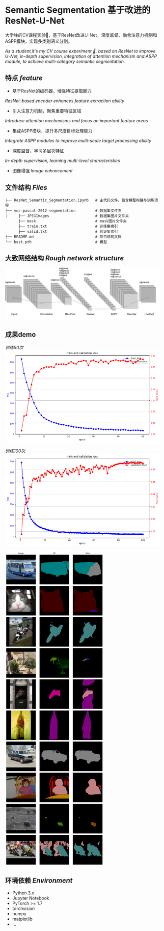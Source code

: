 # Semantic Segmentation 基于改进的ResNet-U-Net

大学牲的CV课程实验🥲，基于ResNet改进U-Net，深度监督、融合注意力机制和ASPP模块，实现多类别语义分割。

*As a student,it's my CV course experiment 🥲, based on ResNet to improve U-Net, in-depth supervision, integration of attention mechanism and ASPP module, to achieve multi-category semantic segmentation.*

## 特点 *feature*

- 基于ResNet的编码器，增强特征提取能力

*ResNet-based encoder enhances feature extraction ability*
- 引入注意力机制，聚焦重要特征区域

*Introduce attention mechanisms and focus on important feature areas*
- 集成ASPP模块，提升多尺度目标处理能力

*Integrate ASPP modules to improve multi-scale target processing ability*
- 深度监督，学习多层次特征

*In-depth supervision, learning multi-level characteristics*
- 图像增强
*Image enhancement*


## 文件结构 *Files*
```
├── ResNet_Semantic_Segmentation.ipynb   # 主代码文件，包含模型构建与训练流程
├── voc-pascal-2012-segmentation         # 数据集文件夹
│     ├── JPEGImages                     # 数据集图片文件夹
      ├── mask                           # mask图片文件夹
      ├── train.txt                      # 训练集索引
      ├── valid.txt                      # 验证集索引
├── README.md                            # 项目说明文档
└── best.pth                             # 模型                           
```

## 大致网络结构 *Rough network structure*
![](nn.png)


## 成果demo
*训练50次*
!['训练50次'loss和dice sorce'](graph.png)

*训练100次*
!['训练100次loss和dice sorce'](graph100.png)

![demo](valid.png)




## 环境依赖 *Environment*

- Python 3.x
- Jupyter Notebook
- PyTorch >= 1.7
- torchvision
- numpy
- matplotlib
- ...


